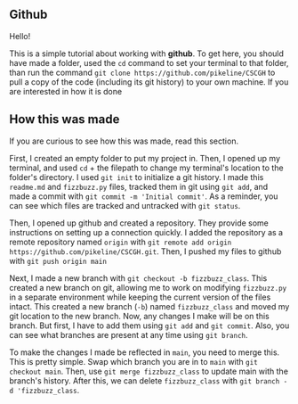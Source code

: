 ## Github

Hello!

This is a simple tutorial about working with **github**. To get here, you should have made a folder, used the `cd` command to set your terminal to that folder, than run the command `git clone https://github.com/pikeline/CSCGH` to pull a copy of the code (including its git history) to your own machine. If you are interested in how it is done


## How this was made

If you are curious to see how this was made, read this section.

First, I created an empty folder to put my project in. Then, I opened up my terminal, and used `cd` + the filepath to change my terminal's location to the folder's directory. I used `git init` to initialize a git history. I made this `readme.md` and `fizzbuzz.py` files, tracked them in git using `git add`, and made a commit with `git commit -m 'Initial commit'`. As a reminder, you can see which files are tracked and untracked with `git status`.

Then, I opened up github and created a repository. They provide some instructions on setting up a connection quickly. I added the repository as a remote repository named `origin` with `git remote add origin https://github.com/pikeline/CSCGH.git`. Then, I pushed my files to github with `git push origin main`

Next, I made a new branch with `git checkout -b fizzbuzz_class`. This created a new branch on git, allowing me to work on modifying `fizzbuzz.py` in a separate environment while keeping the current version of the files intact. This created a new branch (`-b`) named `fizzbuzz_class` and moved my git location to the new branch. Now, any changes I make will be on this branch. But first, I have to add them using `git add` and `git commit`. Also, you can see what branches are present at any time using `git branch`.

To make the changes I made be reflected in `main`, you need to merge this. This is pretty simple. Swap which branch you are in to `main` with `git checkout main`. Then, use `git merge fizzbuzz_class` to update main with the branch's history. After this, we can delete `fizzbuzz_class` with `git branch -d 'fizzbuzz_class`.